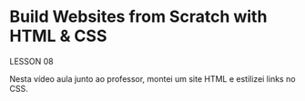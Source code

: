 # Build Websites from Scratch with HTML & CSS

LESSON 08

Nesta vídeo aula junto ao professor, montei um site HTML e estilizei links no CSS.

